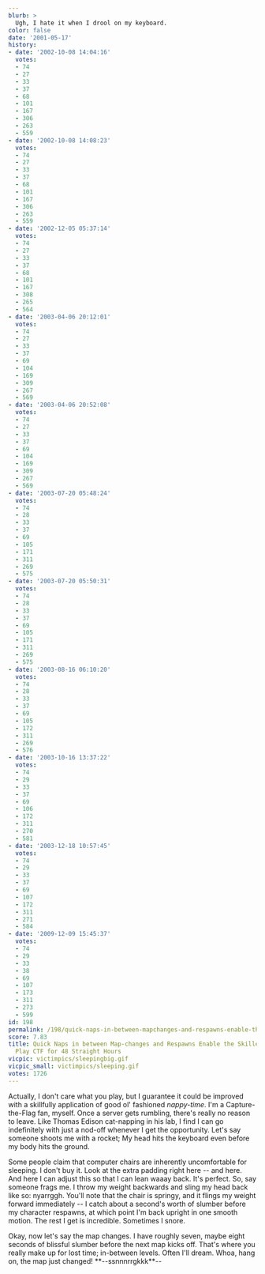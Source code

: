 ```yaml
---
blurb: >
  Ugh, I hate it when I drool on my keyboard.
color: false
date: '2001-05-17'
history:
- date: '2002-10-08 14:04:16'
  votes:
  - 74
  - 27
  - 33
  - 37
  - 68
  - 101
  - 167
  - 306
  - 263
  - 559
- date: '2002-10-08 14:08:23'
  votes:
  - 74
  - 27
  - 33
  - 37
  - 68
  - 101
  - 167
  - 306
  - 263
  - 559
- date: '2002-12-05 05:37:14'
  votes:
  - 74
  - 27
  - 33
  - 37
  - 68
  - 101
  - 167
  - 308
  - 265
  - 564
- date: '2003-04-06 20:12:01'
  votes:
  - 74
  - 27
  - 33
  - 37
  - 69
  - 104
  - 169
  - 309
  - 267
  - 569
- date: '2003-04-06 20:52:08'
  votes:
  - 74
  - 27
  - 33
  - 37
  - 69
  - 104
  - 169
  - 309
  - 267
  - 569
- date: '2003-07-20 05:48:24'
  votes:
  - 74
  - 28
  - 33
  - 37
  - 69
  - 105
  - 171
  - 311
  - 269
  - 575
- date: '2003-07-20 05:50:31'
  votes:
  - 74
  - 28
  - 33
  - 37
  - 69
  - 105
  - 171
  - 311
  - 269
  - 575
- date: '2003-08-16 06:10:20'
  votes:
  - 74
  - 28
  - 33
  - 37
  - 69
  - 105
  - 172
  - 311
  - 269
  - 576
- date: '2003-10-16 13:37:22'
  votes:
  - 74
  - 29
  - 33
  - 37
  - 69
  - 106
  - 172
  - 311
  - 270
  - 581
- date: '2003-12-18 10:57:45'
  votes:
  - 74
  - 29
  - 33
  - 37
  - 69
  - 107
  - 172
  - 311
  - 271
  - 584
- date: '2009-12-09 15:45:37'
  votes:
  - 74
  - 29
  - 33
  - 38
  - 69
  - 107
  - 173
  - 311
  - 273
  - 599
id: 198
permalink: /198/quick-naps-in-between-mapchanges-and-respawns-enable-the-skilled-gamer-to-play-ctf-for-48-straight-hours/
score: 7.83
title: Quick Naps in between Map-changes and Respawns Enable the Skilled Gamer to
  Play CTF for 48 Straight Hours
vicpic: victimpics/sleepingbig.gif
vicpic_small: victimpics/sleeping.gif
votes: 1726
---
```


Actually, I don't care what you play, but I guarantee it could be
improved with a skillfully application of good ol' fashioned
*nappy-time*. I'm a Capture-the-Flag fan, myself. Once a server gets
rumbling, there's really no reason to leave. Like Thomas Edison
cat-napping in his lab, I find I can go indefinitely with just a nod-off
whenever I get the opportunity. Let's say someone shoots me with a
rocket; My head hits the keyboard even before my body hits the ground.

Some people claim that computer chairs are inherently uncomfortable for
sleeping. I don't buy it. Look at the extra padding right here -- and
here. And here I can adjust this so that I can lean waaay back. It's
perfect. So, say someone frags me. I throw my weight backwards and sling
my head back like so: nyarrggh. You'll note that the chair is springy,
and it flings my weight forward immediately -- I catch about a second's
worth of slumber before my character respawns, at which point I'm back
upright in one smooth motion. The rest I get is incredible. Sometimes I
snore.

Okay, now let's say the map changes. I have roughly seven, maybe eight
seconds of blissful slumber before the next map kicks off. That's where
you really make up for lost time; in-between levels. Often I'll dream.
Whoa, hang on, the map just changed! \*\*--ssnnnrrgkkk\*\*--